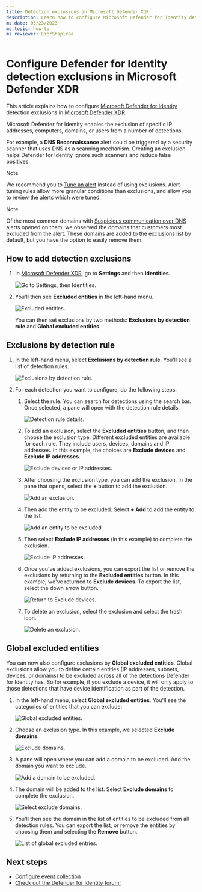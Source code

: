```yaml
---
title: Detection exclusions in Microsoft Defender XDR
description: Learn how to configure Microsoft Defender for Identity detection exclusions in Microsoft Defender XDR.
ms.date: 03/23/2023
ms.topic: how-to
ms.reviewer: LiorShapiraa
---
```


# Configure Defender for Identity detection exclusions in Microsoft Defender XDR

This article explains how to configure [Microsoft Defender for Identity](/defender-for-identity) detection exclusions in [Microsoft Defender XDR](/microsoft-365/security/defender/overview-security-center).

Microsoft Defender for Identity enables the exclusion of specific IP addresses, computers, domains, or users from a number of detections.

For example, a **DNS Reconnaissance** alert could be triggered by a security scanner that uses DNS as a scanning mechanism. Creating an exclusion helps Defender for Identity ignore such scanners and reduce false positives.

> [!NOTE]
> We recommend you to [Tune an alert](/microsoft-365/security/defender/investigate-alerts#tune-an-alert) instead of using exclusions. Alert tuning rules allow more granular conditions than exclusions, and allow you to review the alerts which were tuned.

>[!NOTE]
>Of the most common domains with [Suspicious communication over DNS](other-alerts.md#suspicious-communication-over-dns-external-id-2031) alerts opened on them, we observed the domains that customers most excluded from the alert. These domains are added to the exclusions list by default, but you have the option to easily remove them.

## How to add detection exclusions

1. In [Microsoft Defender XDR](https://security.microsoft.com/), go to **Settings** and then **Identities**.

    ![Go to Settings, then Identities.](media/settings-identities.png)
   
1. You'll then see **Excluded entities** in the left-hand menu.

    ![Excluded entities.](media/excluded-entities.png)
   
   You can then set exclusions by two methods: **Exclusions by detection rule** and **Global excluded entities**.

## Exclusions by detection rule

1. In the left-hand menu, select **Exclusions by detection rule**. You'll see a list of detection rules.

    ![Exclusions by detection rule.](media/exclusions-by-detection-rule.png)
   
1. For each detection you want to configure, do the following steps:

   1. Select the rule. You can search for detections using the search bar. Once selected, a pane will open with the detection rule details.
   
       ![Detection rule details.](media/detection-rule-details.png)
      
    1. To add an exclusion, select the **Excluded entities** button, and then choose the exclusion type. Different excluded entities are available for each rule. They include users, devices, domains and IP addresses. In this example, the choices are **Exclude devices** and **Exclude IP addresses**.

        ![Exclude devices or IP addresses.](media/exclude-devices-or-ip-addresses.png)

    1. After choosing the exclusion type, you can add the exclusion. In the pane that opens, select the **+** button to add the exclusion.

        ![Add an exclusion.](media/add-exclusion.png)

    1. Then add the entity to be excluded. Select **+ Add** to add the entity to the list.

        ![Add an entity to be excluded.](media/add-excluded-entity.png)

    1. Then select **Exclude IP addresses** (in this example) to complete the exclusion.

        ![Exclude IP addresses.](media/exclude-ip-addresses.png)

    1. Once you've added exclusions, you can export the list or remove the exclusions by returning to the **Excluded entities** button. In this example, we've returned to **Exclude devices**. To export the list, select the down arrow button.

        ![Return to Exclude devices.](media/return-to-exclude-devices.png)

    1. To delete an exclusion, select the exclusion and select the trash icon.

        ![Delete an exclusion.](media/delete-exclusion.png)

## Global excluded entities

You can now also configure exclusions by **Global excluded entities**. Global exclusions allow you to define certain entities (IP addresses, subnets, devices, or domains) to be excluded across all of the detections Defender for Identity has. So for example, if you exclude a device, it will only apply to those detections that have device identification as part of the detection.

1. In the left-hand menu, select **Global excluded entities**. You'll see the categories of entities that you can exclude.

    ![Global excluded entities.](media/global-excluded-entities.png)
   
1. Choose an exclusion type. In this example, we selected **Exclude domains**.

    ![Exclude domains.](media/exclude-domains.png)
   
1. A pane will open where you can add a domain to be excluded. Add the domain you want to exclude.

    ![Add a domain to be excluded.](media/add-excluded-domain.png)
   
1. The domain will be added to the list. Select **Exclude domains** to complete the exclusion.

    ![Select exclude domains.](media/select-exclude-domains.png)
   
1. You'll then see the domain in the list of entities to be excluded from all detection rules. You can export the list, or remove the entities by choosing them and selecting the **Remove** button.

    ![List of global excluded entries.](media/global-excluded-entries-list.png)
   
## Next steps

- [Configure event collection](deploy/configure-event-collection.md)
- [Check out the Defender for Identity forum!](<https://aka.ms/MDIcommunity>)
